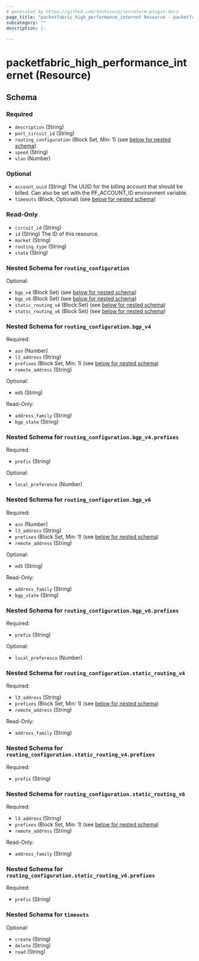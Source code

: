 ```yaml
---
# generated by https://github.com/hashicorp/terraform-plugin-docs
page_title: "packetfabric_high_performance_internet Resource - packetfabric"
subcategory: ""
description: |-
  
---
```


# packetfabric_high_performance_internet (Resource)





<!-- schema generated by tfplugindocs -->
## Schema

### Required

- `description` (String)
- `port_circuit_id` (String)
- `routing_configuration` (Block Set, Min: 1) (see [below for nested schema](#nestedblock--routing_configuration))
- `speed` (String)
- `vlan` (Number)

### Optional

- `account_uuid` (String) The UUID for the billing account that should be billed. Can also be set with the PF_ACCOUNT_ID environment variable.
- `timeouts` (Block, Optional) (see [below for nested schema](#nestedblock--timeouts))

### Read-Only

- `circuit_id` (String)
- `id` (String) The ID of this resource.
- `market` (String)
- `routing_type` (String)
- `state` (String)

<a id="nestedblock--routing_configuration"></a>
### Nested Schema for `routing_configuration`

Optional:

- `bgp_v4` (Block Set) (see [below for nested schema](#nestedblock--routing_configuration--bgp_v4))
- `bgp_v6` (Block Set) (see [below for nested schema](#nestedblock--routing_configuration--bgp_v6))
- `static_routing_v4` (Block Set) (see [below for nested schema](#nestedblock--routing_configuration--static_routing_v4))
- `static_routing_v6` (Block Set) (see [below for nested schema](#nestedblock--routing_configuration--static_routing_v6))

<a id="nestedblock--routing_configuration--bgp_v4"></a>
### Nested Schema for `routing_configuration.bgp_v4`

Required:

- `asn` (Number)
- `l3_address` (String)
- `prefixes` (Block Set, Min: 1) (see [below for nested schema](#nestedblock--routing_configuration--bgp_v4--prefixes))
- `remote_address` (String)

Optional:

- `md5` (String)

Read-Only:

- `address_family` (String)
- `bgp_state` (String)

<a id="nestedblock--routing_configuration--bgp_v4--prefixes"></a>
### Nested Schema for `routing_configuration.bgp_v4.prefixes`

Required:

- `prefix` (String)

Optional:

- `local_preference` (Number)



<a id="nestedblock--routing_configuration--bgp_v6"></a>
### Nested Schema for `routing_configuration.bgp_v6`

Required:

- `asn` (Number)
- `l3_address` (String)
- `prefixes` (Block Set, Min: 1) (see [below for nested schema](#nestedblock--routing_configuration--bgp_v6--prefixes))
- `remote_address` (String)

Optional:

- `md5` (String)

Read-Only:

- `address_family` (String)
- `bgp_state` (String)

<a id="nestedblock--routing_configuration--bgp_v6--prefixes"></a>
### Nested Schema for `routing_configuration.bgp_v6.prefixes`

Required:

- `prefix` (String)

Optional:

- `local_preference` (Number)



<a id="nestedblock--routing_configuration--static_routing_v4"></a>
### Nested Schema for `routing_configuration.static_routing_v4`

Required:

- `l3_address` (String)
- `prefixes` (Block Set, Min: 1) (see [below for nested schema](#nestedblock--routing_configuration--static_routing_v4--prefixes))
- `remote_address` (String)

Read-Only:

- `address_family` (String)

<a id="nestedblock--routing_configuration--static_routing_v4--prefixes"></a>
### Nested Schema for `routing_configuration.static_routing_v4.prefixes`

Required:

- `prefix` (String)



<a id="nestedblock--routing_configuration--static_routing_v6"></a>
### Nested Schema for `routing_configuration.static_routing_v6`

Required:

- `l3_address` (String)
- `prefixes` (Block Set, Min: 1) (see [below for nested schema](#nestedblock--routing_configuration--static_routing_v6--prefixes))
- `remote_address` (String)

Read-Only:

- `address_family` (String)

<a id="nestedblock--routing_configuration--static_routing_v6--prefixes"></a>
### Nested Schema for `routing_configuration.static_routing_v6.prefixes`

Required:

- `prefix` (String)




<a id="nestedblock--timeouts"></a>
### Nested Schema for `timeouts`

Optional:

- `create` (String)
- `delete` (String)
- `read` (String)
